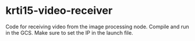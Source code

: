 # krti15-video-receiver
Code for receiving video from the image processing node. Compile and run in the GCS. Make sure to set the IP in the launch file.
